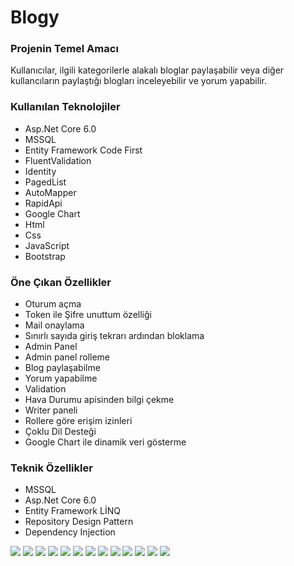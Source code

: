 <h1>Blogy</h1>
<h3>Projenin Temel Amacı</h3>
<p>Kullanıcılar, ilgili kategorilerle alakalı bloglar paylaşabilir veya diğer kullancıların paylaştığı blogları inceleyebilir ve yorum yapabilir.</p>
<h3>Kullanılan Teknolojiler</h3>
<ul>
  <li>Asp.Net Core 6.0</li>
  <li>MSSQL</li>
  <li>Entity Framework Code First</li>
  <li>FluentValidation</li>
  <li>Identity</li>
  <li>PagedList</li>
  <li>AutoMapper</li>
  <li>RapidApi</li>
  <li>Google Chart</li>
  <li>Html</li>
  <li>Css</li>
  <li>JavaScript</li>
  <li>Bootstrap</li>
</ul>
<h3>Öne Çıkan Özellikler</h3>
<ul>
  <li>Oturum açma</li>
  <li>Token ile Şifre unuttum özelliği</li>
  <li>Mail onaylama</li>
  <li>Sınırlı sayıda giriş tekrarı ardından bloklama</li>
  <li>Admin Panel</li>
  <li>Admin panel rolleme</li>
  <li>Blog paylaşabilme</li>
  <li>Yorum yapabilme</li>
  <li>Validation</li>
  <li>Hava Durumu apisinden bilgi çekme</li>
  <li>Writer paneli</li>
  <li>Rollere göre erişim izinleri</li>
  <li>Çoklu Dil Desteği</li>
  <li>Google Chart ile dinamik veri gösterme</li>
</ul>

<h3>Teknik Özellikler</h3>
<ul>
  <li>MSSQL</li>
  <li>Asp.Net Core 6.0</li>
  <li>Entity Framework LİNQ</li>
  <li>Repository Design Pattern</li>
  <li>Dependency Injection</li>
</ul>
<img src="https://github.com/ensarsarac/Blogy.WEBUI/assets/76907308/d83bf6a0-47ce-44ae-ac32-20a3f5956ab3"/>
<img src="https://github.com/ensarsarac/Blogy.WEBUI/assets/76907308/25f7f5bc-9c4c-47df-8444-bded1979b268" />
<img src="https://github.com/ensarsarac/Blogy.WEBUI/assets/76907308/2be3adf0-de7e-48dd-a048-101b98e412d2" />
<img src="https://github.com/ensarsarac/Blogy.WEBUI/assets/76907308/413543d6-1c6d-4a55-a3ce-b6080f1772e9"/>
<img src="https://github.com/ensarsarac/Blogy.WEBUI/assets/76907308/cc937e3f-b51c-4753-ad21-feebb97b9bd3"/>
<img src="https://github.com/ensarsarac/Blogy.WEBUI/assets/76907308/4b48ef46-b08f-49e4-8408-b7d6057e2511"/>
<img src="https://github.com/ensarsarac/Blogy.WEBUI/assets/76907308/810db42a-5e58-4c6d-8742-a82b2dbb3472" />
<img src="https://github.com/ensarsarac/Blogy.WEBUI/assets/76907308/a053a1d1-be39-47d0-b6a3-b389c82337d3"/>
<img src="https://github.com/ensarsarac/Blogy.WEBUI/assets/76907308/92d93704-8456-4b2c-8ae3-deaf3c4c52bf" />
<img src="https://github.com/ensarsarac/Blogy.WEBUI/assets/76907308/6711f85d-c90c-4373-9834-5abdbb2943ea" />
<img src="https://github.com/ensarsarac/Blogy.WEBUI/assets/76907308/bf477a7c-4cb8-4285-bae1-84b99aefaf14" />
<img src="https://github.com/ensarsarac/Blogy.WEBUI/assets/76907308/2750d269-794d-4132-ba4f-1ec53f90b9ac" />
<img src="https://github.com/ensarsarac/Blogy.WEBUI/assets/76907308/cd21ab5d-673d-49bd-98c4-79e43ac8bac8" />

